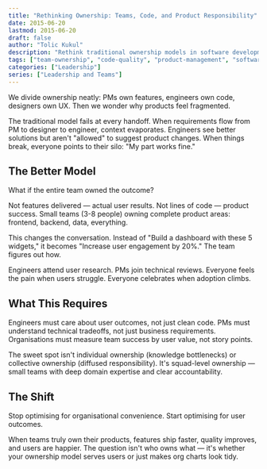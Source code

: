```yaml
---
title: "Rethinking Ownership: Teams, Code, and Product Responsibility"
date: 2015-06-20
lastmod: 2015-06-20
draft: false
author: "Tolic Kukul"
description: "Rethink traditional ownership models in software development. Learn how shared team responsibility for outcomes improves code quality and user satisfaction."
tags: ["team-ownership", "code-quality", "product-management", "software-development", "organizational-design"]
categories: ["Leadership"]
series: ["Leadership and Teams"]
---
```


We divide ownership neatly: PMs own features, engineers own code, designers own UX. Then we wonder why products feel fragmented.

The traditional model fails at every handoff. When requirements flow from PM to designer to engineer, context evaporates. Engineers see better solutions but aren't "allowed" to suggest product changes. When things break, everyone points to their silo: "My part works fine."

## The Better Model

What if the entire team owned the outcome?

Not features delivered — actual user results. Not lines of code — product success. Small teams (3-8 people) owning complete product areas: frontend, backend, data, everything.

This changes the conversation. Instead of "Build a dashboard with these 5 widgets," it becomes "Increase user engagement by 20%." The team figures out how.

Engineers attend user research. PMs join technical reviews. Everyone feels the pain when users struggle. Everyone celebrates when adoption climbs.

## What This Requires

Engineers must care about user outcomes, not just clean code. PMs must understand technical tradeoffs, not just business requirements. Organisations must measure team success by user value, not story points.

The sweet spot isn't individual ownership (knowledge bottlenecks) or collective ownership (diffused responsibility). It's squad-level ownership — small teams with deep domain expertise and clear accountability.

## The Shift

Stop optimising for organisational convenience. Start optimising for user outcomes.

When teams truly own their products, features ship faster, quality improves, and users are happier. The question isn't who owns what — it's whether your ownership model serves users or just makes org charts look tidy.
